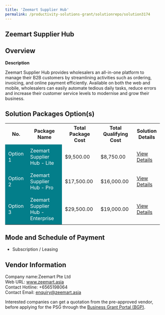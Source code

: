 ```yaml
---
title: 'Zeemart Supplier Hub'
permalink: /productivity-solutions-grant/solutionrepo/solution3174
---
```


## Zeemart Supplier Hub

## Overview

**Description**

Zeemart Supplier Hub provides wholesalers an all-in-one platform to manage their B2B customers by streamlining activities such as ordering, invoicing, and online payment efficiently. Available on both the web and mobile, wholesalers can easily automate tedious daily tasks, reduce errors and increase their customer service levels to modernise and grow their business.

## Solution Packages Option(s)

<table>
<tr>
<th><b>No.</b></th>
<th><b>Package Name</b></th>
<th><b>Total Package Cost</b></th>
<th><b>Total Qualifying Cost</b></th>
<th><b>Solution Details</b></th>
</tr>
<tr>
<td style='padding: 10px; background-color: #037E8A; color: #FFFFFF;'>Option 1</td>
<td style='padding: 10px; background-color: #037E8A; color: #FFFFFF;'>Zeemart Supplier Hub - Lite</td>
<td style='padding: 10px;'>$9,500.00</td>
<td style='padding: 10px;'>$8,750.00</td>
<td style='padding: 10px;'><a href='https://www.gobusiness.gov.sg/images/psg/Zeemart_Desensitised_Annex_3_21_July_2022_Part_1.pdf' target='_blank'>View Details</a></td>
</tr>
<tr>
<td style='padding: 10px; background-color: #037E8A; color: #FFFFFF;'>Option 2</td>
<td style='padding: 10px; background-color: #037E8A; color: #FFFFFF;'>Zeemart Supplier Hub - Pro</td>
<td style='padding: 10px;'>$17,500.00</td>
<td style='padding: 10px;'>$16,000.00</td>
<td style='padding: 10px;'><a href='https://www.gobusiness.gov.sg/images/psg/Zeemart_Desensitised_Annex_3_21_July_2022_Part_2.pdf' target='_blank'>View Details</a></td>
</tr>
<tr>
<td style='padding: 10px; background-color: #037E8A; color: #FFFFFF;'>Option 3</td>
<td style='padding: 10px; background-color: #037E8A; color: #FFFFFF;'>Zeemart Supplier Hub - Enterprise</td>
<td style='padding: 10px;'>$29,500.00</td>
<td style='padding: 10px;'>$19,000.00</td>
<td style='padding: 10px;'><a href='https://www.gobusiness.gov.sg/images/psg/Zeemart_Desensitised_Annex_3_21_July_2022_Part_3.pdf' target='_blank'>View Details</a></td>
</tr>
</table>

## Mode and Schedule of Payment

 - Subscription / Leasing

## Vendor Information

 Company name:Zeemart Pte Ltd<br>Web URL: www.zeemart.asia <br>Contact Hotline: +6565198064 <br>Contact Email: enquiry@zeemart.asia 

Interested companies can get a quotation from the pre-approved vendor, before applying for the PSG through the <a href='https://www.businessgrants.gov.sg/' target='_blank' rel='noopener'>Business Grant Portal (BGP)</a>.

<script src="/jquery/resize-tables.js"></script>
